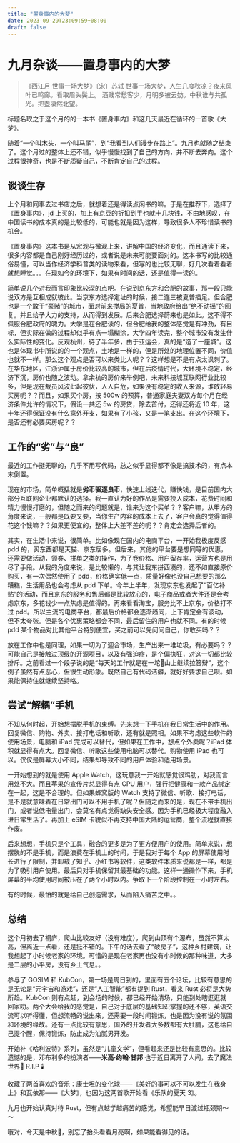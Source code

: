 ```yaml
---
title: "置身事内的大梦"
date: 2023-09-29T23:09:59+08:00
draft: false
---
```


# 九月杂谈——置身事内的大梦

> 《西江月·世事一场大梦》〔宋〕苏轼
> 世事一场大梦，人生几度秋凉？夜来风叶已鸣廊。看取眉头鬓上。
> 酒贱常愁客少，月明多被云妨。中秋谁与共孤光。把盏凄然北望。

标题名取之于这个月的的一本书《置身事内》和这几天最近在循环的一首歌《大梦》。

随着“一个叫木头，一个叫马尾”，到“我看到人们漫步在路上”。九月也就随之结束了。这个月过的整体上还不错，似乎慢慢找到了自己的方向，并不断去奔向。这个过程很神奇，也是不断质疑自己，不断肯定自己的过程。

## 谈谈生存

上个月和同事去过书店之后，就想着还是得读点闲书的嘛。于是在推荐下，选择了《置身事内》，jd 上买的，加上有京豆的折扣到手也就十几块钱，不由地感叹，在中国读书的成本真的是比较低的，可能也就是因为这样，导致很多人不珍惜读书的机会。

《置身事内》这本书是从宏观与微观上来，讲解中国的经济变化，而且通读下来，很多内容都是自己刚好经历过的，或者说是未来可能要面对的。这本书写的比较通俗易懂，可以当作经济学科普类的读物来看，但写的也比较无聊，好几次看着看着就想睡觉。。。在现如今的环境下，如果有时间的话，还是值得一读的。

简单说几个对我而言印象比较深的点吧。在说到京东方和合肥的故事，那一段只能说双方是互相成就彼此。当京东方选择定址的时候，接二连三被夏普插足。但合肥也是一个敢于“豪赌”的城市，面对前来搅局的夏普，当地政府给出“绝不动摇”的回复。并且给予大力的支持，从而得到发展。后来合肥选择蔚来也是如此。这不得不佩服合肥政府的魄力。大学是在合肥读的，但合肥给我的整体感觉是有冲劲，有目标，但实际在做的过程却似乎有点一塌糊涂，大学四年读完，整个城市没有发生什么实际性的变化。反观杭州，待了半年多，由于亚运会，真的是“造了一座城”。这也是体现书中所说的的一个观点，土地是一样的，但是所处的地理位置不同，价值也就不一样。那么这个观点是否可以来类比人呢？？这样想是不是有点太讽刺了。在华东地区，江浙沪属于房价比较高的城市，但在后疫情时代，大环境不稳定，经济下沉，房价也随之波动。拿余杭的房价来举例吧，未来科技城互联网行业比较多，但是现在裁员风波此起彼伏，人人自危，如果没有稳定的收入来源，谁敢轻易买房呢？？而且，如果买个房，按 500w 的预算，普通家庭夫妻双方每个月在经济条件允许的情况下，假设一共还 5w 的房贷，除去首付，还得还将近 10 年，这十年还得保证没有什么意外开支，如果有了小孩，又是一笔支出。在这个环境下，是否还有必要买房呢？？

## 工作的“劣”与“良”

最近的工作挺无聊的，几乎不用写代码，总之似乎显得都不像是搞技术的，有点本末倒置。

现在的市场，简单概括就是**劣币驱逐良币**，快速上线迭代，赚快钱，是目前国内大部分互联网企业都默认的选择。我一直认为好的作品是需要投入成本，花费时间和精力慢慢打磨的，但随之而来的问题就是，谁来为这个买单？？客户嘛，从甲方的角度来说，一般都是既要又要，当你生产内容的成本上去了，客户会真的觉得值得花这个钱嘛？？如果更便宜的，整体上大差不差的呢？？肯定会选择后者的。

其实，在生活中来说，很简单。比如像现在国内的电商平台，一开始我极度反感 pdd 的，买东西都是天猫、京东居多。但后来，其他的平台要是想同等的优惠，还需要做活动，领券、拼单之类的操作，为了卷价格、用户留存率，运营方也是用尽了手段。从我的角度来说，是比较懒的，与其让我东拼西凑的，还不如直接原价购买，有一次偶然使用了 pdd，价格确实低一点，质量好像也没自己想要的那么糟糕，生活用品也会考虑从 pdd 下单。今年上半年，发现京东也发起了“百亿补贴”的活动，而且京东的服务和售后都是比较放心的，电子商品或者大件还是会考虑京东，多花钱少一点焦虑是值得的。再来看看淘宝，服务比不上京东，价格打不过 pdd。所以主流的电商平台，都最后价格都会逐渐趋同，上下肯定会有波动，但不太夸张。但是各个优惠策略都会不同，最后留住的用户也就不同。有的时候 pdd 某个物品对比其他平台特别便宜，买之前可以先问问自己，你敢买吗？？

放在工作中也是同理，如果一切为了迎合市场，生产出来一堆垃圾，有必要吗？？可能自己是接触过顶级的开源项目，以及有强迫症，是个偏执狂，对这一切都比较排斥。之前看过一个段子说的是“每天的工作就是在一坨💩山上继续拉答辩”，这个例子虽然有点恶心，但很生动形象。既然自己有代码洁癖，就好好要求自己呗。如果能保持住就继续坚持咯。

## 尝试“解耦”手机

不知从何时起，开始想摆脱手机的束缚。先来想一下手机在我日常生活中的作用。回复微信、购物、外卖、接打电话和听歌，还有就是照相。如果不考虑这些软件的使用场景，电脑和 iPad 完成可以替代，但如果在工作中，想点个外卖呢？iPad 体积就显得有点大。回复微信、听歌这些使用电脑可以替代。购物使用 iPad 也可以。仅仅是屏幕大小不同，结果却导致不同的用户体验和适用场景。

一开始想到的就是使用 Apple Watch，这玩意我一开始就感觉很鸡肋，对我而言用处不大。而且苹果的宣传片总显得有点 CPU 用户，强行把健康和一款产品绑定在一起，这是不合理的。但如果蜂窝版的 Watch 支持了微信、听歌、接打电话，是不是就意味着在日常出门可以不用手机了呢？但随之而来的是，现在不带手机出门，或者说低电量出门，会莫名有点觉得缺失安全感。因为手机已经极大程度融入进日常生活了。再加上 eSIM 卡貌似不再支持中国大陆的运营商，整个流程就直接作废。

后来想想，手机只是个工具，融合的更多是为了更方便用户的使用。简单来说，想摆脱的不是手机，而是浪费在手机上的时间，于是我对于每个 App 的屏幕使用时长进行了限制，并卸载了知乎、小红书等软件，这类软件本质来说都是一样，都是为了吸引用户使用。最后只对手机保留其最基础的功能。这样一通操作下来，手机屏幕的平均使用时间被压在了两个小时以内。争取下一个阶段控制在一小时左右。

有的时候，最怕的就是给自己创造需求，从而陷入痛苦之中。。

## 总结

这个月初去了桐庐，爬山比较友好（没有难度），爬到山顶有个瀑布，虽然不算太高，但离近一点看，还是挺不错的。下午的话去看了“破房子”，这种乡村建筑，让我想起了小时候老家的环境。可惜的是现在老家再也没有小时候的那种味道，大多是二层的小平房，没有乡土气息。。

参与了 GOSIM 和 KubCon，第一场是周日到的，里面有五个论坛，比较有意思的是无论是“元宇宙和游戏”，还是“人工智能”都有提到 Rust，看来 Rust 必将是大势所趋。KubCon 则有点赶，到会场的时候，都已经开始清场，只能到处瞎逛逛就回家叻。两个大会给我的感觉是，自己对于底层的基础知识掌握的还不够，英语交流可以听得懂，但想流畅的说出来，还需要一段时间锻炼，也是因为没有说的氛围和环境的缘故。还有一点比较有意思，国外的开发者大多数都有大肚腩，这也给自己提个醒，保持锻炼，防止成为油腻男开发。

开始补《哈利波特》系列，虽然是“儿童文学”，但看起来还是比较有意思的。比较遗憾的是，邓布利多的扮演者——**米高·约翰·甘邦** 也于近日离开了人间，去了魔法世界🙏 R.I.P 🕯️

收藏了两首喜欢的音乐：康士坦的变化球——《美好的事可以不可以发生在我身上》和瓦依那——《大梦》，也因为这两首歌开始看《乐队的夏天 3》。

九月也开始认真对待 Rust，但有点越学越痛苦的感觉，希望能早日渡过瓶颈期～～

哦对，今天是中秋🥮，别忘了抬头看看月亮啊，如果能看得见的话。

